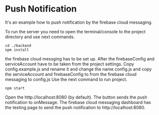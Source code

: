 # Push Notification

It's an example how to push notification by the firebase cloud messaging.

To run the server you need to open the terminal/console to the project directory 
and use next commands.

```
cd ./backend
npm install
```

the firebase cloud messging has to be set up.
After the firebaseConfig and serviceAccount have to be taken from the project settings.
Copy config.example.js and rename it and change the name config.js
and copy the serviceAccount and firebaseConfig to from the firebase cloud messaging to config.js
Use the next command to run project.

```
npm start
```

Open the http://localhost:8080 (by default).
The button sends the push notification to onMessage.
The firebase cloud messaging dashboard has the testing page to send the push notification to http://localhost:8080.